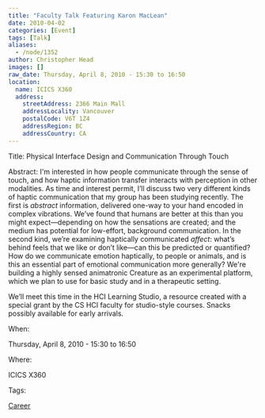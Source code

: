 ```yaml
---
title: "Faculty Talk Featuring Karon MacLean"
date: 2010-04-02
categories: [Event]
tags: [Talk]
aliases:
  - /node/1352
author: Christopher Head
images: []
raw_date: Thursday, April 8, 2010 - 15:30 to 16:50
location:
  name: ICICS X360
  address:
    streetAddress: 2366 Main Mall
    addressLocality: Vancouver
    postalCode: V6T 1Z4
    addressRegion: BC
    addressCountry: CA
---
```


Title: Physical Interface Design and Communication Through Touch

Abstract: I'm interested in how people communicate through the sense of touch, and how haptic information transfer interacts with perception in other modalities. As time and interest permit, I’ll discuss two very different kinds of haptic communication that my group has been studying recently. The first is _abstract_ information, delivered one-way to your hand encoded in complex vibrations. We’ve found that humans are better at this than you might expect—depending on how the sensations are created; and the medium has potential for low-effort, background communication. In the second kind, we’re examining haptically communicated _affect_: what’s behind feels that we like or don’t like—can this be predicted or quantified? How do we communicate emotion haptically, to people or animals, and is this an essential part of emotional communication more generally? We're building a highly sensed animatronic Creature as an experimental platform, which we plan to use for basic study and in a therapeutic setting.

We’ll meet this time in the HCI Learning Studio, a resource created with a special grant by the CS HCI faculty for studio-style courses. Snacks possibly available for early arrivals.

When: 

Thursday, April 8, 2010 - 15:30 to 16:50

Where: 

ICICS X360

Tags: 

[Career](/career)
